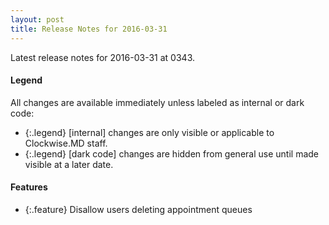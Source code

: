 ```yaml
---
layout: post
title: Release Notes for 2016-03-31
---
```


Latest release notes for 2016-03-31 at 0343.

<div class='legend' markdown='1'>

#### Legend

All changes are available immediately unless labeled as internal or dark code:

- {:.legend} [internal] changes are only visible or applicable to Clockwise.MD staff.
- {:.legend} [dark code] changes are hidden from general use until made visible at a later date.

</div>

<div class='features' markdown='1'>

#### Features

- {:.feature} Disallow users deleting appointment queues

</div>

